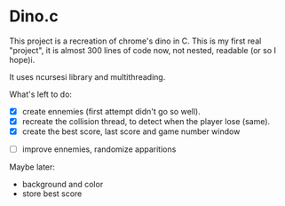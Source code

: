 # Dino.c

  This project is a recreation of chrome's dino in C.
  This is my first real "project", it is almost 300 lines of code now, not nested, readable (or so I hope)i.
  
  It uses ncursesi library and multithreading.
  
  What's left to do:
   - [x] create ennemies (first attempt didn't go so well).
   - [x] recreate the collision thread, to detect when the player lose (same).
   - [x] create the best score, last score and game number window
   
  * [ ] improve ennemies, randomize apparitions
  
  
Maybe later:
- background and color
- store best score
